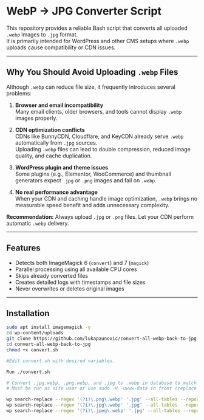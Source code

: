 # WebP → JPG Converter Script

This repository provides a reliable Bash script that converts all uploaded `.webp` images to `.jpg` format.  
It is primarily intended for WordPress and other CMS setups where `.webp` uploads cause compatibility or CDN issues.

---

## Why You Should Avoid Uploading `.webp` Files

Although `.webp` can reduce file size, it frequently introduces several problems:

1. **Browser and email incompatibility**  
   Many email clients, older browsers, and tools cannot display `.webp` images properly.

2. **CDN optimization conflicts**  
   CDNs like BunnyCDN, Cloudflare, and KeyCDN already serve `.webp` automatically from `.jpg` sources.  
   Uploading `.webp` files can lead to double compression, reduced image quality, and cache duplication.

3. **WordPress plugin and theme issues**  
   Some plugins (e.g., Elementor, WooCommerce) and thumbnail generators expect `.jpg` or `.png` images and fail on `.webp`.

4. **No real performance advantage**  
   When your CDN and caching handle image optimization, `.webp` brings no measurable speed benefit and adds unnecessary complexity.

**Recommendation:** Always upload `.jpg` or `.png` files. Let your CDN perform automatic `.webp` delivery.

---

## Features

- Detects both ImageMagick 6 (`convert`) and 7 (`magick`)
- Parallel processing using all available CPU cores
- Skips already converted files
- Creates detailed logs with timestamps and file sizes
- Never overwrites or deletes original images

---

## Installation

```bash
sudo apt install imagemagick -y
cd wp-content/uploads
git clone https://github.com/lukapaunovic/convert-all-webp-back-to-jpg.git
cd convert-all-webp-back-to-jpg
chmod +x convert.sh

#Edit convert.sh with desired variables.

Run ./convert.sh

# Convert .jpg.webp, .png.webp, and .jpg to .webp in database to match scripts result
# Must be run as site user or use sudo -H -uwww-data in front (replace www-data with web files user)

wp search-replace --regex '(?i)\.png\.webp' '.jpg' --all-tables --report-changed-only
wp search-replace --regex '(?i)\.jpg\.webp' '.jpg' --all-tables --report-changed-only
wp search-replace --regex '(?i)\.jpeg\.webp' '.jpg' --all-tables --report-changed-only

